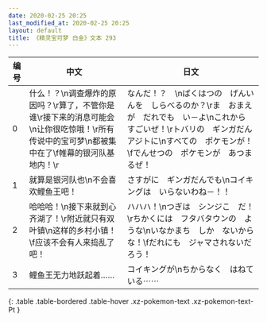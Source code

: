 ```yaml
---
date: 2020-02-25 20:25
last_modified_at: 2020-02-25 20:25
layout: default
title: 《精灵宝可梦 白金》文本 293
---
```

| 编号 | 中文 | 日文 |
| ---- | ---- | ---- |
| 0 | 什么！？\n调查爆炸的原因吗？\r算了，不管你是谁\r接下来的消息可能会\n让你很吃惊哦！\r所有传说中的宝可梦\n都被集中在了\f帷幕的银河队基地内！\r | なんだ！？　\nばくはつの　げんいんを　しらべるのか？\rま　おまえが　だれでも　い－よ\nこれから　すごいぜ！\rトバリの　ギンガだん　アジトに\nすべての　ポケモンが！\fでんせつの　ポケモンが　あつまるぜ！ |
| 1 | 就算是银河队也\n不会喜欢鲤鱼王吧！ | さすがに　ギンガだんでも\nコイキングは　いらないわね－！！ |
| 2 | 哈哈哈！\n接下来就到心齐湖了！\r附近就只有双叶镇\n这样的乡村小镇！\f应该不会有人来捣乱了吧！ | ハハハ！\nつぎは　シンジこ　だ！\rちかくには　フタバタウンの　ような\nいなかまち　しか　ないからな！\fだれにも　ジャマされないだろう！ |
| 3 | 鲤鱼王无力地跃起着…… | コイキングが\nちからなく　はねている⋯⋯ |
{: .table .table-bordered .table-hover .xz-pokemon-text .xz-pokemon-text-Pt }